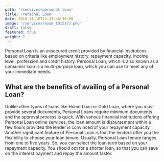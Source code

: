 ```yaml
---
path: '/services/personal-loan'
title: 'Personal Loan'
date: 2018-11-18T12:33:46+10:00
image: '/services/noun_1013177.png'
draft: false
featured: true
weight: 2
---
```


Personal Loan is an unsecured credit provided by financial institutions based on criteria like employment history, repayment capacity, income level, profession and credit history. Personal Loan, which is also known as a consumer loan is a multi-purpose loan, which you can use to meet any of your immediate needs.

## What are the benefits of availing of a Personal Loan?

Unlike other types of loans like Home Loan or Gold Loan, where you must provide several documents, Personal Loans require minimum documents and the approval process is quick.
With various financial institutions offering Personal Loan online services, the loan amount is disbursement within a few hours provided the lender is convinced of your repayment capacity.
Another significant feature of Personal Loan is that the lenders offer you the flexibility to choose your loan tenure. Usually, Personal Loan tenure ranges from one to five years. So, you can select the loan term based on your repayment capacity. You should opt for a shorter loan, so that you can save on the interest payment and repay the amount faster.